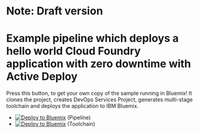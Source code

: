 # Note: Draft version

# Example pipeline which deploys a hello world Cloud Foundry application with zero downtime with Active Deploy

Press this button, to get your own copy of the sample running in Bluemix! It clones the project, creates DevOps Services Project, generates multi-stage toolchain and deploys the application to IBM Bluemix.

* [![Deploy to Bluemix](https://bluemix.net/deploy/button.png)](https://bluemix.net/deploy?repository=https://github.com/Puquios/active-deploy-foundry.git) (Pipeline)
* [![Deploy to Bluemix](https://bluemix.net/deploy/button.png)](https://new-console.ng.bluemix.net/devops/setup/deploy/?repository=https://github.com/Puquios/active-deploy-foundry.git) (Toolchain)


